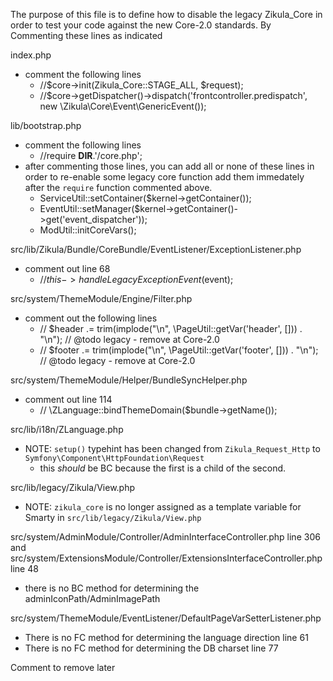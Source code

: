 The purpose of this file is to define how to disable the legacy Zikula_Core in order to test
your code against the new Core-2.0 standards. By Commenting these lines as indicated

index.php
 - comment the following lines
     - //$core->init(Zikula_Core::STAGE_ALL, $request);
     - //$core->getDispatcher()->dispatch('frontcontroller.predispatch', new \Zikula\Core\Event\GenericEvent());

lib/bootstrap.php
 - comment the following lines
     - //require __DIR__.'/core.php';
 - after commenting those lines, you can add all or none of these lines in order to re-enable some legacy core function
   add them immedately after the `require` function commented above.
     - ServiceUtil::setContainer($kernel->getContainer());
     - EventUtil::setManager($kernel->getContainer()->get('event_dispatcher'));
     - ModUtil::initCoreVars();

src/lib/Zikula/Bundle/CoreBundle/EventListener/ExceptionListener.php
 - comment out line 68
    - //$this->handleLegacyExceptionEvent($event);

src/system/ThemeModule/Engine/Filter.php
 - comment out the following lines
   - // $header .= trim(implode("\n", \PageUtil::getVar('header', [])) . "\n"); // @todo legacy - remove at Core-2.0
   - // $footer .= trim(implode("\n", \PageUtil::getVar('footer', [])) . "\n"); // @todo legacy - remove at Core-2.0

src/system/ThemeModule/Helper/BundleSyncHelper.php
 - comment out line 114
   - // \ZLanguage::bindThemeDomain($bundle->getName());

src/lib/i18n/ZLanguage.php
 - NOTE: `setup()` typehint has been changed from `Zikula_Request_Http` to `Symfony\Component\HttpFoundation\Request`
    - this _should_ be BC because the first is a child of the second.

src/lib/legacy/Zikula/View.php
 - NOTE: `zikula_core` is no longer assigned as a template variable for Smarty in `src/lib/legacy/Zikula/View.php`

src/system/AdminModule/Controller/AdminInterfaceController.php line 306
and src/system/ExtensionsModule/Controller/ExtensionsInterfaceController.php line 48
 - there is no BC method for determining the adminIconPath/AdminImagePath

src/system/ThemeModule/EventListener/DefaultPageVarSetterListener.php
 - There is no FC method for determining the language direction line 61
 - There is no FC method for determining the DB charset line 77
 
Comment to remove later
